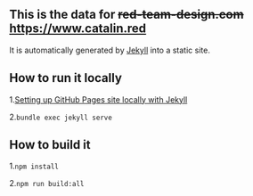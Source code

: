 ## This is the data for ~~red-team-design.com~~ https://www.catalin.red

It is automatically generated by [Jekyll](https://github.com/mojombo/jekyll) into a static site.

## How to run it locally

1.[Setting up GitHub Pages site locally with Jekyll](https://help.github.com/articles/setting-up-your-github-pages-site-locally-with-jekyll/)

2.`bundle exec jekyll serve`

## How to build it

1.`npm install`

2.`npm run build:all`